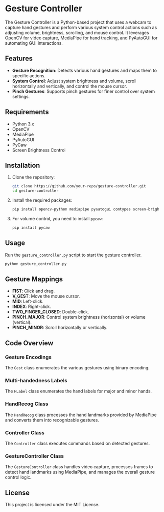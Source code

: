 
# Gesture Controller

The Gesture Controller is a Python-based project that uses a webcam to capture hand gestures and perform various system control actions such as adjusting volume, brightness, scrolling, and mouse control. It leverages OpenCV for video capture, MediaPipe for hand tracking, and PyAutoGUI for automating GUI interactions.

## Features

- **Gesture Recognition**: Detects various hand gestures and maps them to specific actions.
- **System Control**: Adjust system brightness and volume, scroll horizontally and vertically, and control the mouse cursor.
- **Pinch Gestures**: Supports pinch gestures for finer control over system settings.

## Requirements

- Python 3.x
- OpenCV
- MediaPipe
- PyAutoGUI
- PyCaw
- Screen Brightness Control

## Installation

1. Clone the repository:
    ```bash
    git clone https://github.com/your-repo/gesture-controller.git
    cd gesture-controller
    ```

2. Install the required packages:
    ```bash
    pip install opencv-python mediapipe pyautogui comtypes screen-brightness-control
    ```

3. For volume control, you need to install `pycaw`:
    ```bash
    pip install pycaw
    ```

## Usage

Run the `gesture_controller.py` script to start the gesture controller.

```bash
python gesture_controller.py
```

## Gesture Mappings

- **FIST**: Click and drag.
- **V_GEST**: Move the mouse cursor.
- **MID**: Left-click.
- **INDEX**: Right-click.
- **TWO_FINGER_CLOSED**: Double-click.
- **PINCH_MAJOR**: Control system brightness (horizontal) or volume (vertical).
- **PINCH_MINOR**: Scroll horizontally or vertically.

## Code Overview

### Gesture Encodings

The `Gest` class enumerates the various gestures using binary encoding.

### Multi-handedness Labels

The `HLabel` class enumerates the hand labels for major and minor hands.

### HandRecog Class

The `HandRecog` class processes the hand landmarks provided by MediaPipe and converts them into recognizable gestures.

### Controller Class

The `Controller` class executes commands based on detected gestures.

### GestureController Class

The `GestureController` class handles video capture, processes frames to detect hand landmarks using MediaPipe, and manages the overall gesture control logic.

## License

This project is licensed under the MIT License.
